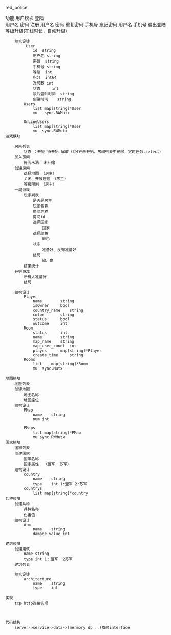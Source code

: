 red_police

功能
	用户模块
		登陆  
			用户名
			密码
		注册
			用户名
			密码
			重复密码
			手机号
		忘记密码
			用户名
			手机号
		退出登陆
		等级升级(在线时长，自动升级)
	
		结构设计
			 User
				id	string
				用户名	string		
				密码	string
				手机号	string		
				等级	int	
				积分	int64
				对局数	int
				状态     int 
				最后登陆时间	string
				创建时间	string		
			Users
				list map[string]*User
				mu   sync.RWMutx		
			
			OnLineUsers 
				list map[string]*User
				mu  sync.RWMutx
	游戏模块
		
		房间列表 
			状态 ：开始 待开始 解散（3分钟未开始，房间列表中删除，定时任务,select） 
		加入房间
			房间未满  未开始
		创建房间
			选择地图 （房主）
			关闭、开放座位 （房主）
			等级限制 （房主）
		一局游戏
			玩家列表
				是否是房主
				玩家名称
				房间名称
				房间id
				选择国家
					国家
				选择颜色
					颜色
				状态
					准备好、没有准备好
				结局
					输、赢
			结果统计
		开始游戏
			所有人准备好
			结局

		结构设计
			Player
				name		string	
				isOwner 	bool
				country_name 	string
				color 		string
				status		bool 
				outcome		int
			Room 
				status	 	int
				name		string
				map_name	string
				map_user_count	int
				playes		map[string]*Player
				create_time 	string
			Rooms  
				list	map[string]*Room
				mu 	sync.Mutx	
				
	地图模块
		地图列表
		创建地图
			地图名称
			地图座位
		结构设计
			PMap
				name 	string
				num	int
						
			PMaps 
				list map[string]*PMap
				mu sync.RWMutx
	国家模块
		国家列表
		创建国家
			国家名称
			国家属性  （盟军  苏军）
		结构设计
			country
				name 	string
				type	int 1:盟军 2:苏军
			countrys
				list map[string]*country
	兵种模块
		创建兵种
			兵种名称
			伤害值
		结构设计
			Arm
				name	string 
				damage_value int
					
	建筑模块
		创建建筑
			name string
			type int 1：盟军  2苏军 
		建筑列表

		结构设计		
			architecture
				name 	string
				type	int 

	实现
		tcp http连接实现
		   
			

	代码结构
		server->service->data->(mermory db ..)依赖interface
